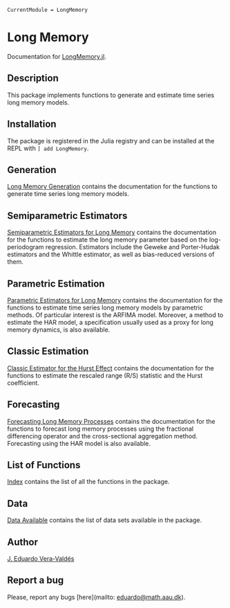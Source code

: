 ```@meta
CurrentModule = LongMemory
```

# Long Memory

Documentation for [LongMemory.jl](https://github.com/everval/LongMemory.jl).

## Description

This package implements functions to generate and estimate time series long memory models.

## Installation

The package is registered in the Julia registry and can be installed at the REPL with `] add LongMemory`.

## Generation

[Long Memory Generation](@ref) contains the documentation for the functions to generate time series long memory models.

## Semiparametric Estimators

[Semiparametric Estimators for Long Memory](@ref) contains the documentation for the functions to estimate the long memory parameter based on the log-periodogram regression. Estimators include the Geweke and Porter-Hudak estimators and the Whittle estimator, as well as bias-reduced versions of them.

## Parametric Estimation

[Parametric Estimators for Long Memory](@ref) contains the documentation for the functions to estimate time series long memory models by parametric methods. Of particular interest is the ARFIMA model. Moreover, a method to estimate the HAR model, a specification usually used as a proxy for long memory dynamics, is also available.

## Classic Estimation

[Classic Estimator for the Hurst Effect](@ref) contains the documentation for the functions to estimate the rescaled range (R/S) statistic and the Hurst coefficient.

## Forecasting

[Forecasting Long Memory Processes](@ref) contains the documentation for the functions to forecast long memory processes using the fractional differencing operator and the cross-sectional aggregation method. Forecasting using the HAR model is also available.

## List of Functions

[Index](@ref) contains the list of all the functions in the package.

## Data

[Data Available](@ref) contains the list of data sets available in the package.

## Author

[J. Eduardo Vera-Valdés](https://everval.github.io/)

## Report a bug

Please, report any bugs [here](mailto: eduardo@math.aau.dk).
